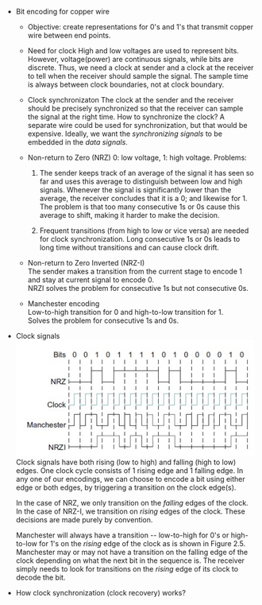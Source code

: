 - Bit encoding for copper wire
    - Objective: create representations for 0's and 1's that transmit copper wire between end points.
    - Need for clock 
        High and low voltages are used to represent bits. However, voltage(power) are continuous signals, while bits are discrete. Thus, we need a clock at sender and a clock at the receiver to tell when the receiver should sample the signal. 
        The sample time is always between clock boundaries, not at clock boundary.

    - Clock synchronizaton 
        The clock at the sender and the receiver should be precisely synchronized so that the receiver can sample the signal at the right time. 
        How to synchronize the clock? A separate wire could be used for synchronization, but that would be expensive. Ideally, we want the *synchronizing signals* to be embedded in the *data signals*.  
    
    - Non-return to Zero (NRZ) 
        0: low voltage, 1: high voltage. 
        Problems:  
        1. The sender keeps track of an average of the signal it has seen so far and uses this average to distinguish between low and high signals. Whenever the signal is significantly lower than the average, the receiver concludes that it is a 0; and likewise for 1. The problem is that too many consecutive 1s or 0s cause this average to shift, making it harder to make the decision.

        2. Frequent transitions (from high to low or vice versa) are needed for clock synchronization. Long consecutive 1s or 0s leads to long time without transitions and can cause clock drift.  

    - Non-return to Zero Inverted (NRZ-I)  
        The sender makes a transition from the current stage to encode 1 and stay at current signal to encode 0.  
        NRZI solves the problem for consecutive 1s but not consecutive 0s.  

    - Manchester encoding  
        Low-to-high transition for 0 and high-to-low transition for 1.  
        Solves the problem for consecutive 1s and 0s.

- Clock signals 
    ![Figure 2.5, from the textbook](encodings.jpg)
    Clock signals have both rising (low to high) and falling (high to low) edges. One clock cycle consists of 1 rising edge and 1 falling edge. In any one of our encodings, we can choose to encode a bit using either edge or both edges, by triggering a transition on the clock edge(s).   

    In the case of NRZ, we only transition on the *falling* edges of the clock.  In the case of NRZ-I, we transition on *rising* edges of the clock.  These decisions are made purely by convention.  

    Manchester will always have a transition -- low-to-high for 0's or high-to-low for 1's on the *rising* edge of the clock as is shown in Figure 2.5.  Manchester may or may not have a transition on the falling edge of the clock depending on what the next bit in the sequence is. The receiver simply needs to look for transitions on the *rising* edge of its clock to decode the bit.

- How clock synchronization (clock recovery) works?
